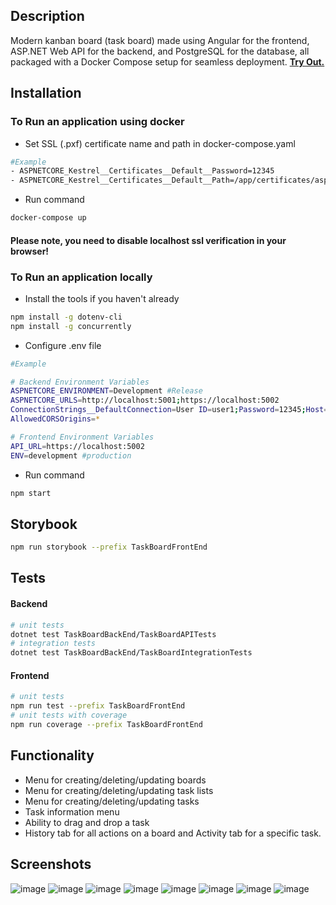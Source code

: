 ## Description
Modern kanban board (task board) made using Angular for the frontend, ASP.NET Web API for the backend, and PostgreSQL for the database, all packaged with a Docker Compose setup for seamless deployment.  <b>[Try Out.](https://orange-dune-064a80203.5.azurestaticapps.net/)</b>

## Installation

### To Run an application using docker

- Set SSL (.pxf) certificate name and path in docker-compose.yaml
```bash
#Example
- ASPNETCORE_Kestrel__Certificates__Default__Password=12345
- ASPNETCORE_Kestrel__Certificates__Default__Path=/app/certificates/aspnetapp.pfx
```
- Run command
```bash
docker-compose up
```
#### Please note, you need to disable localhost ssl verification in your browser!

### To Run an application locally
- Install the tools if you haven't already
```bash
npm install -g dotenv-cli
npm install -g concurrently
```
- Configure .env file
```bash
#Example

# Backend Environment Variables
ASPNETCORE_ENVIRONMENT=Development #Release
ASPNETCORE_URLS=http://localhost:5001;https://localhost:5002
ConnectionStrings__DefaultConnection=User ID=user1;Password=12345;Host=localhost;Port=5432;Database=taskDB;
AllowedCORSOrigins=*

# Frontend Environment Variables
API_URL=https://localhost:5002
ENV=development #production
```
- Run command
```bash
npm start
```
## Storybook
```bash
npm run storybook --prefix TaskBoardFrontEnd
```

## Tests
#### Backend
```bash
# unit tests
dotnet test TaskBoardBackEnd/TaskBoardAPITests
# integration tests
dotnet test TaskBoardBackEnd/TaskBoardIntegrationTests
```
#### Frontend
```bash
# unit tests
npm run test --prefix TaskBoardFrontEnd
# unit tests with coverage
npm run coverage --prefix TaskBoardFrontEnd
```

## Functionality 
- Menu for creating/deleting/updating boards
- Menu for creating/deleting/updating task lists
- Menu for creating/deleting/updating tasks
- Task information menu
- Ability to drag and drop a task
- History tab for all actions on a board and Activity tab for a specific task.
  
## Screenshots 
![image](https://github.com/TEGTO/TaskBoard/assets/90476119/0666bba2-f1e6-43c7-b77c-46bc17a28b86)
![image](https://github.com/TEGTO/TaskBoard/assets/90476119/11fe97f1-a06e-4340-8647-8c517e5074d5)
![image](https://github.com/TEGTO/TaskBoard/assets/90476119/a3c81bc4-fd8b-4c01-896b-5431abcef6de)
![image](https://github.com/TEGTO/TaskBoard/assets/90476119/c5ec7cc2-f3bb-43fb-9ac0-ff5679c250c7)
![image](https://github.com/TEGTO/TaskBoard/assets/90476119/56daeafd-9464-40e9-837d-db393e53a462)
![image](https://github.com/TEGTO/TaskBoard/assets/90476119/3f9c9bbe-36aa-42ab-b901-00def97c541b)
![image](https://github.com/TEGTO/TaskBoard/assets/90476119/aa08f2fe-8d37-4f7b-a583-5df99291ecd2)
![image](https://github.com/TEGTO/TaskBoard/assets/90476119/77d726f6-e3eb-4316-9cae-9758e9f6614c)










